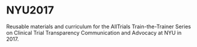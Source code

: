 # NYU2017
Reusable materials and curriculum for the AllTrials Train-the-Trainer Series on Clinical Trial Transparency Communication and Advocacy at NYU in 2017.
